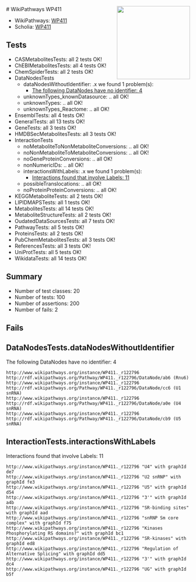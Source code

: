 <img style="float: right; width: 200px" src="https://upload.wikimedia.org/wikipedia/commons/thumb/8/83/Wplogo_with_text_500.png/640px-Wplogo_with_text_500.png" />
# WikiPathways WP411

* WikiPathways: [WP411](https://identifiers.org/wikipathways:WP411)
* Scholia: [WP411](https://scholia.toolforge.org/wikipathways/WP411)
## Tests
* CASMetabolitesTests: all 2 tests OK!
* ChEBIMetabolitesTests: all 4 tests OK!
* ChemSpiderTests: all 2 tests OK!
* DataNodesTests
    * dataNodesWithoutIdentifier: .x we found 1 problem(s):
        * [The following DataNodes have no identifier: 4](#d2d32fa3)
    * unknownTypes_knownDatasource: .. all OK!
    * unknownTypes: .. all OK!
    * unknownTypes_Reactome: .. all OK!
* EnsemblTests: all 4 tests OK!
* GeneralTests: all 13 tests OK!
* GeneTests: all 3 tests OK!
* HMDBSecMetabolitesTests: all 3 tests OK!
* InteractionTests
    * noMetaboliteToNonMetaboliteConversions: .. all OK!
    * noNonMetaboliteToMetaboliteConversions: .. all OK!
    * noGeneProteinConversions: .. all OK!
    * nonNumericIDs: .. all OK!
    * interactionsWithLabels: .x we found 1 problem(s):
        * [Interactions found that involve Labels: 11](#fe97a8b9)
    * possibleTranslocations: .. all OK!
    * noProteinProteinConversions: .. all OK!
* KEGGMetaboliteTests: all 2 tests OK!
* LIPIDMAPSTests: all 1 tests OK!
* MetabolitesTests: all 14 tests OK!
* MetaboliteStructureTests: all 2 tests OK!
* OudatedDataSourcesTests: all 7 tests OK!
* PathwayTests: all 5 tests OK!
* ProteinsTests: all 2 tests OK!
* PubChemMetabolitesTests: all 3 tests OK!
* ReferencesTests: all 3 tests OK!
* UniProtTests: all 5 tests OK!
* WikidataTests: all 14 tests OK!


## Summary

* Number of test classes: 20
* Number of tests: 100
* Number of assertions: 200
* Number of fails: 2

## Fails

<a name="d2d32fa3" />

## DataNodesTests.dataNodesWithoutIdentifier

The following DataNodes have no identifier: 4
```
http://www.wikipathways.org/instance/WP411._r122796 http://rdf.wikipathways.org/Pathway/WP411._r122796/DataNode/ab6 (Rnu6)
http://www.wikipathways.org/instance/WP411._r122796 http://rdf.wikipathways.org/Pathway/WP411._r122796/DataNode/cc6 (U1 snRNA)
http://www.wikipathways.org/instance/WP411._r122796 http://rdf.wikipathways.org/Pathway/WP411._r122796/DataNode/a0e (U4 snRNA)
http://www.wikipathways.org/instance/WP411._r122796 http://rdf.wikipathways.org/Pathway/WP411._r122796/DataNode/cb9 (U5 snRNA)
```

<a name="fe97a8b9" />

## InteractionTests.interactionsWithLabels

Interactions found that involve Labels: 11
```
http://www.wikipathways.org/instance/WP411._r122796 "U4" with graphId de7
http://www.wikipathways.org/instance/WP411._r122796 "U2 snRNP" with graphId fe3
http://www.wikipathways.org/instance/WP411._r122796 "U5" with graphId d54
http://www.wikipathways.org/instance/WP411._r122796 "3'" with graphId a4b
http://www.wikipathways.org/instance/WP411._r122796 "SR-binding sites" with graphId aad
http://www.wikipathways.org/instance/WP411._r122796 "snRNP Sm core complex" with graphId f75
http://www.wikipathways.org/instance/WP411._r122796 "Kinases Phosphorylating RS domains?" with graphId bc1
http://www.wikipathways.org/instance/WP411._r122796 "SR-kinases" with graphId ed8
http://www.wikipathways.org/instance/WP411._r122796 "Regulation of
Alternative Splicing" with graphId dd5
http://www.wikipathways.org/instance/WP411._r122796 "3'" with graphId dc4
http://www.wikipathways.org/instance/WP411._r122796 "UG" with graphId b5f
```


